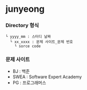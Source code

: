 # junyeong

### Directory 형식
```
└ yyyy_mm : 스터디 날짜
  └ xx_xxxx : 문제 사이트_문제 번호
    └ sorce code
```
  
### 문제 사이트
- BJ : 백준
- SWEA : Software Expert Academy
- PG : 프로그래머스
